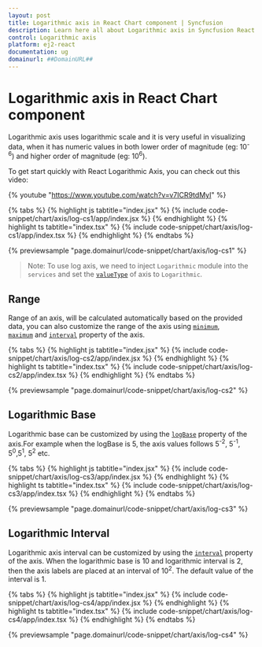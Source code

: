 ```yaml
---
layout: post
title: Logarithmic axis in React Chart component | Syncfusion
description: Learn here all about Logarithmic axis in Syncfusion React Chart component of Syncfusion Essential JS 2 and more.
control: Logarithmic axis 
platform: ej2-react
documentation: ug
domainurl: ##DomainURL##
---
```


# Logarithmic axis in React Chart component

<!-- markdownlint-disable MD033 -->

Logarithmic axis uses logarithmic scale and it is very useful in visualizing data, when it has numeric values in both lower order of magnitude (eg: 10<sup>-6</sup>) and higher order of magnitude (eg: 10<sup>6</sup>).

To get start quickly with React Logarithmic Axis, you can check out this video:

{% youtube "https://www.youtube.com/watch?v=v7ICR9tdMyI" %}

{% tabs %}
{% highlight js tabtitle="index.jsx" %}
{% include code-snippet/chart/axis/log-cs1/app/index.jsx %}
{% endhighlight %}
{% highlight ts tabtitle="index.tsx" %}
{% include code-snippet/chart/axis/log-cs1/app/index.tsx %}
{% endhighlight %}
{% endtabs %}

 {% previewsample "page.domainurl/code-snippet/chart/axis/log-cs1" %}

>Note: To use log axis, we need to inject `Logarithmic` module into the `services` and
set the [`valueType`](https://ej2.syncfusion.com/react/documentation/api/chart/axis/#valuetype) of axis to `Logarithmic`.

## Range

Range of an axis, will be calculated automatically based on the provided data, you can also customize the range of the axis using [`minimum`](https://ej2.syncfusion.com/react/documentation/api/chart/axis/#minimum), [`maximum`](https://ej2.syncfusion.com/react/documentation/api/chart/axis/#maximum) and [`interval`](https://ej2.syncfusion.com/react/documentation/api/chart/axis/#interval) property of the axis.

{% tabs %}
{% highlight js tabtitle="index.jsx" %}
{% include code-snippet/chart/axis/log-cs2/app/index.jsx %}
{% endhighlight %}
{% highlight ts tabtitle="index.tsx" %}
{% include code-snippet/chart/axis/log-cs2/app/index.tsx %}
{% endhighlight %}
{% endtabs %}

 {% previewsample "page.domainurl/code-snippet/chart/axis/log-cs2" %}

## Logarithmic Base

Logarithmic base can be customized by using the [`logBase`](https://ej2.syncfusion.com/react/documentation/api/chart/axis/#logbase) property of the axis.For example when the logBase is 5, the axis values follows 5<sup>-2</sup>, 5<sup>-1</sup>, 5<sup>0</sup>,5<sup>1</sup>, 5<sup>2</sup> etc.

{% tabs %}
{% highlight js tabtitle="index.jsx" %}
{% include code-snippet/chart/axis/log-cs3/app/index.jsx %}
{% endhighlight %}
{% highlight ts tabtitle="index.tsx" %}
{% include code-snippet/chart/axis/log-cs3/app/index.tsx %}
{% endhighlight %}
{% endtabs %}

 {% previewsample "page.domainurl/code-snippet/chart/axis/log-cs3" %}

## Logarithmic Interval

Logarithmic axis interval can be customized by using the [`interval`](https://ej2.syncfusion.com/react/documentation/api/chart/axis/#interval) property of the axis. When the logarithmic base is 10 and logarithmic interval is 2, then the axis labels are placed at an interval of 10<sup>2</sup>. The default value of the interval is 1.

{% tabs %}
{% highlight js tabtitle="index.jsx" %}
{% include code-snippet/chart/axis/log-cs4/app/index.jsx %}
{% endhighlight %}
{% highlight ts tabtitle="index.tsx" %}
{% include code-snippet/chart/axis/log-cs4/app/index.tsx %}
{% endhighlight %}
{% endtabs %}

 {% previewsample "page.domainurl/code-snippet/chart/axis/log-cs4" %}